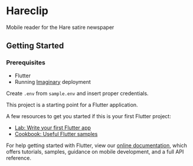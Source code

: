 # Hareclip

Mobile reader for the Hare satire newspaper

## Getting Started

### Prerequisites
- Flutter
- Running [Imaginary](https://github.com/h2non/imaginary) deployment

Create `.env` from `sample.env` and insert proper credentials.

This project is a starting point for a Flutter application.

A few resources to get you started if this is your first Flutter project:

- [Lab: Write your first Flutter app](https://flutter.dev/docs/get-started/codelab)
- [Cookbook: Useful Flutter samples](https://flutter.dev/docs/cookbook)

For help getting started with Flutter, view our
[online documentation](https://flutter.dev/docs), which offers tutorials,
samples, guidance on mobile development, and a full API reference.
